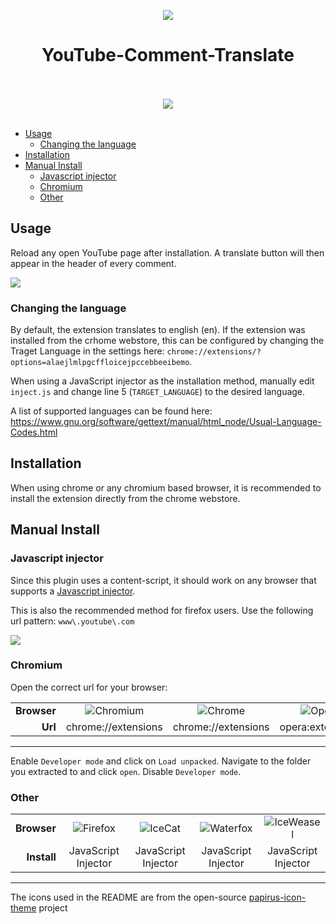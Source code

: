 <p align="center"><img src="docs/icon.png"></p>
<h1 align="center">YouTube-Comment-Translate</h1>

<p align="center">
	</br></br>
		<a href="https://chrome.google.com/webstore/detail/youtube-comment-translate/alaejlmlpgcffloicejpccebbeeibemo">
			<img src="docs/ChromeWebStore_BadgeWBorder_v2_206x58.png">
	</br></br>
</p>

* [Usage](#usage)
    * [Changing the language](#changing-the-language)
* [Installation](#installation)
* [Manual Install](#manual-install)
    * [Javascript injector](#javascript-injector)
    * [Chromium](#chromium)
    * [Other](#other)

## Usage

Reload any open YouTube page after installation. A translate button will then appear in the header of every comment. </br>

<img src="docs/usage.gif">

### Changing the language

By default, the extension translates to english (en). If the extension was
installed from the crhome webstore, this can be configured by changing the Traget
Language in the settings here: `chrome://extensions/?options=alaejlmlpgcffloicejpccebbeeibemo`.

When using a JavaScript injector as the installation method, manually edit
`inject.js` and change line 5 (`TARGET_LANGUAGE`) to the desired language.

A list of supported languages can be found here: <https://www.gnu.org/software/gettext/manual/html_node/Usual-Language-Codes.html>

## Installation

When using chrome or any chromium based browser, it is recommended to install
the extension directly from the chrome webstore.

## Manual Install

### Javascript injector

Since this plugin uses a content-script, it should work on any browser that
supports a [Javascript injector](https://github.com/Lor-Saba/Code-Injector).

This is also the recommended method for firefox users. Use the following url
pattern: `www\.youtube\.com`

<img src="docs/injector.png">

### Chromium

Open the correct url for your browser:

<table>
	<tr>
		<td align="right"><b>Browser</b></td>
		<td align="center"><img src="https://raw.github.com/PapirusDevelopmentTeam/papirus-icon-theme/master/Papirus/48x48/apps/chromium-browser.svg" title="Chromium"></td>
		<td align="center"><img src="https://raw.github.com/PapirusDevelopmentTeam/papirus-icon-theme/master/Papirus/48x48/apps/google-chrome.svg" title="Chrome"></td>
		<td align="center"><img src="https://raw.github.com/PapirusDevelopmentTeam/papirus-icon-theme/master/Papirus/48x48/apps/opera.svg" title="Opera"></td>
		<td align="center"><img src="https://raw.github.com/PapirusDevelopmentTeam/papirus-icon-theme/master/Papirus/48x48/apps/brave.svg" title="Brave"></td>
		<td align="center"><img src="https://raw.github.com/PapirusDevelopmentTeam/papirus-icon-theme/master/Papirus/48x48/apps/vivaldi.svg" title="Brave"></td>
	</tr>
	<tr>
		<td align="right"><b>Url</b></td>
		<td align="center">chrome://extensions</td>
		<td align="center">chrome://extensions</td>
		<td align="center">opera:extensions</td>
		<td align="center">chrome://extensions</td>
		<td align="center">vivaldi://extensions</td>
	</tr>
</table>

---

Enable `Developer mode` and click on `Load unpacked`.
Navigate to the folder you extracted to and click `open`. Disable `Developer mode`.

### Other

<table>
	<tr>
		<td align="right"><b>Browser</b></td>
		<td align="center"><img src="https://raw.githubusercontent.com/PapirusDevelopmentTeam/papirus-icon-theme/master/Papirus/48x48/apps/firefox.svg" title="Firefox"></td>
		<td align="center"><img src="https://raw.githubusercontent.com/PapirusDevelopmentTeam/papirus-icon-theme/master/Papirus/48x48/apps/icecat.svg" title="IceCat"></td>
		<td align="center"><img src="https://raw.githubusercontent.com/PapirusDevelopmentTeam/papirus-icon-theme/master/Papirus/48x48/apps/waterfox.svg" title="Waterfox"></td>
		<td align="center"><img src="https://raw.githubusercontent.com/PapirusDevelopmentTeam/papirus-icon-theme/master/Papirus/48x48/apps/iceweasel.svg" title="IceWeasel"></td>
	</tr>
	<tr>
		<td align="right"><b>Install</b></td>
		<td align="center">JavaScript Injector</td>
		<td align="center">JavaScript Injector</td>
		<td align="center">JavaScript Injector</td>
		<td align="center">JavaScript Injector</td>
	</tr>
</table>

---

The icons used in the README are from the open-source [papirus-icon-theme](https://github.com/PapirusDevelopmentTeam/papirus-icon-theme) project
